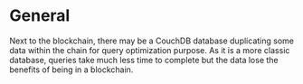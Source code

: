 

# General  


Next to the blockchain, there may be a CouchDB database duplicating some data within the chain for query optimization purpose. As it is a more classic database, queries take much less time to complete but the data lose the benefits of being in a blockchain. 


